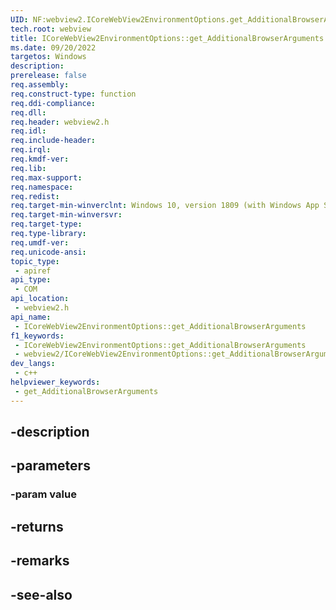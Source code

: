 ```yaml
---
UID: NF:webview2.ICoreWebView2EnvironmentOptions.get_AdditionalBrowserArguments
tech.root: webview
title: ICoreWebView2EnvironmentOptions::get_AdditionalBrowserArguments
ms.date: 09/20/2022
targetos: Windows
description: 
prerelease: false
req.assembly: 
req.construct-type: function
req.ddi-compliance: 
req.dll: 
req.header: webview2.h
req.idl: 
req.include-header: 
req.irql: 
req.kmdf-ver: 
req.lib: 
req.max-support: 
req.namespace: 
req.redist: 
req.target-min-winverclnt: Windows 10, version 1809 (with Windows App SDK 1.1 or later)
req.target-min-winversvr: 
req.target-type: 
req.type-library: 
req.umdf-ver: 
req.unicode-ansi: 
topic_type:
 - apiref
api_type:
 - COM
api_location:
 - webview2.h
api_name:
 - ICoreWebView2EnvironmentOptions::get_AdditionalBrowserArguments
f1_keywords:
 - ICoreWebView2EnvironmentOptions::get_AdditionalBrowserArguments
 - webview2/ICoreWebView2EnvironmentOptions::get_AdditionalBrowserArguments
dev_langs:
 - c++
helpviewer_keywords:
 - get_AdditionalBrowserArguments
---
```


## -description

## -parameters

### -param value

## -returns

## -remarks

## -see-also

